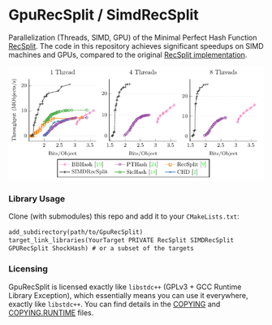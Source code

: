 # GpuRecSplit / SimdRecSplit

Parallelization (Threads, SIMD, GPU) of the Minimal Perfect Hash Function
[RecSplit](https://arxiv.org/abs/1910.06416).
The code in this repository achieves significant speedups on SIMD machines and GPUs, compared
to the original [RecSplit implementation](https://github.com/vigna/sux/blob/master/sux/function/RecSplit.hpp).

<img src="https://raw.githubusercontent.com/ByteHamster/GpuRecSplit/main/plots.png" alt="Plots preview">

### Library Usage

Clone (with submodules) this repo and add it to your `CMakeLists.txt`:

```
add_subdirectory(path/to/GpuRecSplit)
target_link_libraries(YourTarget PRIVATE RecSplit SIMDRecSplit GPURecSplit ShockHash) # or a subset of the targets
```

### Licensing
GpuRecSplit is licensed exactly like `libstdc++` (GPLv3 + GCC Runtime Library Exception), which essentially means you can use it everywhere, exactly like `libstdc++`.
You can find details in the [COPYING](/COPYING) and [COPYING.RUNTIME](/COPYING.RUNTIME) files.
